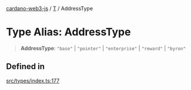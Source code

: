 [cardano-web3-js](../../../index.md) / [T](../index.md) / AddressType

# Type Alias: AddressType

> **AddressType**: `"base"` \| `"pointer"` \| `"enterprise"` \| `"reward"` \| `"byron"`

## Defined in

[src/types/index.ts:177](https://github.com/xray-network/cardano-web3-js/blob/c2cd49478a527b9b57b4028f4ad7add1c4bff5b8/src/types/index.ts#L177)
